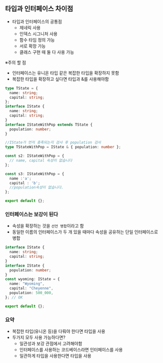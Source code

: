 ## 타입과 인터페이스 차이점

- 타입과 인터페이스의 공통점
  - 제네릭 사용
  - 인덱스 시그니처 사용
  - 함수 타임 정의 가능
  - 서로 확장 가능
  - 클래스 구현 때 둘 다 사용 가능

※주의 할 점

- 인터페이스는 유니온 타입 같은 복잡한 타입을 확장하지 못함
- 복잡한 타입을 확장하고 싶다면 타입과 &를 사용해야함

```ts
type TState = {
  name: string;
  capital: string;
};
interface IState {
  name: string;
  capital: string;
}
interface IStateWithPop extends TState {
  population: number;
}

//IState가 먼저 충족되는지 검사 후 population 검사
type TStateWithPop = IState & { population: number };

const s2: IStateWithPop = {
  // name, capital 속성이 없습니다
};

const s3: IStateWithPop = {
  name :'a';
  capital : 'b';
  //population속성이 없습니다.
};

export default {};
```

### 인터페이스는 보강이 된다

- 속성을 확장하는 것을 `선언 병합`이라고 함
- 동일한 이름의 인터페이스가 두 개 있을 때마다 속성을 공유하는 단일 인터페이스로 병합

```ts
interface IState {
  name: string;
  capital: string;
}
interface IState {
  population: number;
}
const wyoming: IState = {
  name: "Wyoming",
  capital: "Cheyenne",
  population: 500_000,
}; // OK

export default {};
```

### 요약

- 복잡한 타입(유니온 등)을 다뤄야 한다면 타입을 사용
- 두가지 모두 사용 가능하다면?
  - 일관성과 보강 관점에서 고려해야함
  - 인터페이스를 사용하는 코드베이스라면 인터페이스를 사용
  - 일관하게 타입을 사용한다면 타입을 사용
